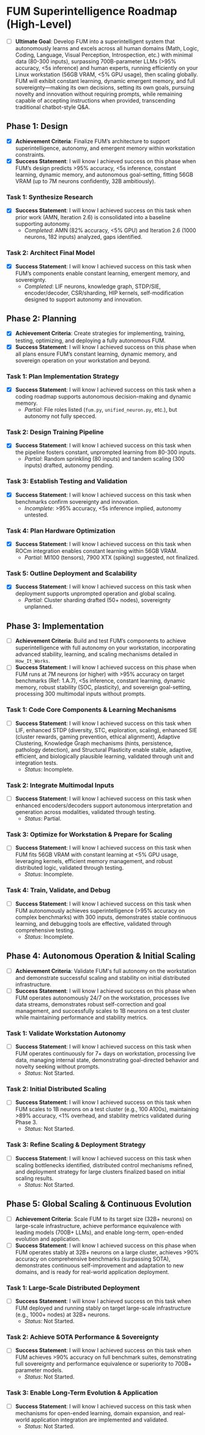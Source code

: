 # FUM Superintelligence Roadmap (High-Level)

- [ ] **Ultimate Goal**: Develop FUM into a superintelligent system that autonomously learns and excels across all human domains (Math, Logic, Coding, Language, Visual Perception, Introspection, etc.) with minimal data (80-300 inputs), surpassing 700B-parameter LLMs (>95% accuracy, <5s inference) and human experts, running efficiently on your Linux workstation (56GB VRAM, <5% GPU usage), then scaling globally. FUM will exhibit constant learning, dynamic emergent memory, and full sovereignty—making its own decisions, setting its own goals, pursuing novelty and innovation without requiring prompts, while remaining capable of accepting instructions when provided, transcending traditional chatbot-style Q&A.

## Phase 1: Design
- [x] **Achievement Criteria**: Finalize FUM’s architecture to support superintelligence, autonomy, and emergent memory within workstation constraints.
- [x] **Success Statement**: I will know I achieved success on this phase when FUM’s design predicts >95% accuracy, <5s inference, constant learning, dynamic memory, and autonomous goal-setting, fitting 56GB VRAM (up to 7M neurons confidently, 32B ambitiously).

### Task 1: Synthesize Research
- [x] **Success Statement**: I will know I achieved success on this task when prior work (AMN, Iteration 2.6) is consolidated into a baseline supporting autonomy.
  - *Completed*: AMN (82% accuracy, <5% GPU) and Iteration 2.6 (1000 neurons, 182 inputs) analyzed, gaps identified.

### Task 2: Architect Final Model
- [x] **Success Statement**: I will know I achieved success on this task when FUM’s components enable constant learning, emergent memory, and sovereignty.
  - *Completed*: LIF neurons, knowledge graph, STDP/SIE, encoder/decoder, CSR/sharding, HIP kernels, self-modification designed to support autonomy and innovation.

## Phase 2: Planning
- [x] **Achievement Criteria**: Create strategies for implementing, training, testing, optimizing, and deploying a fully autonomous FUM.
- [x] **Success Statement**: I will know I achieved success on this phase when all plans ensure FUM’s constant learning, dynamic memory, and sovereign operation on your workstation and beyond.

### Task 1: Plan Implementation Strategy
- [x] **Success Statement**: I will know I achieved success on this task when a coding roadmap supports autonomous decision-making and dynamic memory.
  - *Partial*: File roles listed (`fum.py`, `unified_neuron.py`, etc.), but autonomy not fully specced.

### Task 2: Design Training Pipeline
- [x] **Success Statement**: I will know I achieved success on this task when the pipeline fosters constant, unprompted learning from 80-300 inputs.
  - *Partial*: Random sprinkling (80 inputs) and tandem scaling (300 inputs) drafted, autonomy pending.

### Task 3: Establish Testing and Validation
- [x] **Success Statement**: I will know I achieved success on this task when benchmarks confirm sovereignty and innovation.
  - *Incomplete*: >95% accuracy, <5s inference implied, autonomy untested.

### Task 4: Plan Hardware Optimization
- [x] **Success Statement**: I will know I achieved success on this task when ROCm integration enables constant learning within 56GB VRAM.
  - *Partial*: MI100 (tensors), 7900 XTX (spiking) suggested, not finalized.

### Task 5: Outline Deployment and Scalability
- [x] **Success Statement**: I will know I achieved success on this task when deployment supports unprompted operation and global scaling.
  - *Partial*: Cluster sharding drafted (50+ nodes), sovereignty unplanned.

## Phase 3: Implementation
- [ ] **Achievement Criteria**: Build and test FUM’s components to achieve superintelligence with full autonomy on your workstation, incorporating advanced stability, learning, and scaling mechanisms detailed in `How_It_Works`.
- [ ] **Success Statement**: I will know I achieved success on this phase when FUM runs at 7M neurons (or higher) with >95% accuracy on target benchmarks (Ref: 1.A.7), <5s inference, constant learning, dynamic memory, robust stability (SOC, plasticity), and sovereign goal-setting, processing 300 multimodal inputs without prompts.

### Task 1: Code Core Components & Learning Mechanisms
- [ ] **Success Statement**: I will know I achieved success on this task when LIF, enhanced STDP (diversity, STC, exploration, scaling), enhanced SIE (cluster rewards, gaming prevention, ethical alignment), Adaptive Clustering, Knowledge Graph mechanisms (hints, persistence, pathology detection), and Structural Plasticity enable stable, adaptive, efficient, and biologically plausible learning, validated through unit and integration tests.
  - *Status*: Incomplete.

### Task 2: Integrate Multimodal Inputs
- [ ] **Success Statement**: I will know I achieved success on this task when enhanced encoders/decoders support autonomous interpretation and generation across modalities, validated through testing.
  - *Status*: Partial.

### Task 3: Optimize for Workstation & Prepare for Scaling
- [ ] **Success Statement**: I will know I achieved success on this task when FUM fits 56GB VRAM with constant learning at <5% GPU usage, leveraging kernels, efficient memory management, and robust distributed logic, validated through testing.
  - *Status*: Incomplete.

### Task 4: Train, Validate, and Debug
- [ ] **Success Statement**: I will know I achieved success on this task when FUM autonomously achieves superintelligence (>95% accuracy on complex benchmarks) with 300 inputs, demonstrates stable continuous learning, and debugging tools are effective, validated through comprehensive testing.
  - *Status*: Incomplete.

## Phase 4: Autonomous Operation & Initial Scaling
- [ ] **Achievement Criteria**: Validate FUM's full autonomy on the workstation and demonstrate successful scaling and stability on initial distributed infrastructure.
- [ ] **Success Statement**: I will know I achieved success on this phase when FUM operates autonomously 24/7 on the workstation, processes live data streams, demonstrates robust self-correction and goal management, and successfully scales to 1B neurons on a test cluster while maintaining performance and stability metrics.

### Task 1: Validate Workstation Autonomy
- [ ] **Success Statement**: I will know I achieved success on this task when FUM operates continuously for 7+ days on workstation, processing live data, managing internal state, demonstrating goal-directed behavior and novelty seeking without prompts.
  - *Status*: Not Started.

### Task 2: Initial Distributed Scaling
- [ ] **Success Statement**: I will know I achieved success on this task when FUM scales to 1B neurons on a test cluster (e.g., 100 A100s), maintaining >89% accuracy, <1% overhead, and stability metrics validated during Phase 3.
  - *Status*: Not Started.

### Task 3: Refine Scaling & Deployment Strategy
- [ ] **Success Statement**: I will know I achieved success on this task when scaling bottlenecks identified, distributed control mechanisms refined, and deployment strategy for large clusters finalized based on initial scaling results.
  - *Status*: Not Started.

## Phase 5: Global Scaling & Continuous Evolution
- [ ] **Achievement Criteria**: Scale FUM to its target size (32B+ neurons) on large-scale infrastructure, achieve performance equivalence with leading models (700B+ LLMs), and enable long-term, open-ended evolution and application.
- [ ] **Success Statement**: I will know I achieved success on this phase when FUM operates stably at 32B+ neurons on a large cluster, achieves >90% accuracy on comprehensive benchmarks (surpassing SOTA), demonstrates continuous self-improvement and adaptation to new domains, and is ready for real-world application deployment.

### Task 1: Large-Scale Distributed Deployment
- [ ] **Success Statement**: I will know I achieved success on this task when FUM deployed and running stably on target large-scale infrastructure (e.g., 1000+ nodes) at 32B+ neurons.
  - *Status*: Not Started.

### Task 2: Achieve SOTA Performance & Sovereignty
- [ ] **Success Statement**: I will know I achieved success on this task when FUM achieves >90% accuracy on full benchmark suites, demonstrating full sovereignty and performance equivalence or superiority to 700B+ parameter models.
  - *Status*: Not Started.

### Task 3: Enable Long-Term Evolution & Application
- [ ] **Success Statement**: I will know I achieved success on this task when mechanisms for open-ended learning, domain expansion, and real-world application integration are implemented and validated.
  - *Status*: Not Started.

